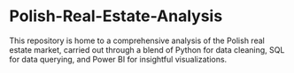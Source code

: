 # Polish-Real-Estate-Analysis
This repository is home to a comprehensive analysis of the Polish real estate market, carried out through a blend of Python for data cleaning, SQL for data querying, and Power BI for insightful visualizations.
